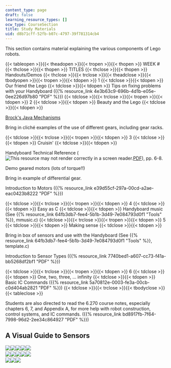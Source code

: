 ```yaml
---
content_type: page
draft: false
learning_resource_types: []
ocw_type: CourseSection
title: Study Materials
uid: d8b71cff-52fb-b07c-4797-39f781314cb4
---
```

This section contains material explaining the various components of Lego robots.

{{< tableopen >}}{{< theadopen >}}{{< tropen >}}{{< thopen >}}
WEEK #
{{< thclose >}}{{< thopen >}}
TITLES
{{< thclose >}}{{< thopen >}}
Handouts/Demos
{{< thclose >}}{{< trclose >}}{{< theadclose >}}{{< tbodyopen >}}{{< tropen >}}{{< tdopen >}}
1
{{< tdclose >}}{{< tdopen >}}
Our friend the Lego
{{< tdclose >}}{{< tdopen >}}
Tips on fixing problems with your Handyboard ({{% resource_link 4e3b63c9-696b-4d1b-e05e-0ee226d97b80 "PDF" %}})
{{< tdclose >}}{{< trclose >}}{{< tropen >}}{{< tdopen >}}
2
{{< tdclose >}}{{< tdopen >}}
Beauty and the Lego
{{< tdclose >}}{{< tdopen >}}

[Brock's Java Mechanisms](http://www.brockeng.com/mechanism/index.htm)

Bring in cliché examples of the use of different gears, including gear racks.

{{< tdclose >}}{{< trclose >}}{{< tropen >}}{{< tdopen >}}
3
{{< tdclose >}}{{< tdopen >}}
Cruisin'
{{< tdclose >}}{{< tdopen >}}

Handyboard Technical Reference (![This resource may not render correctly in a screen reader.](/images/inacessible.gif)[PDF](http://handyboard.com/oldhb/software/icmanual/icmain.pdf)), pp. 6-8.

Demo geared motors (lots of torque!!)

Bring in example of differential gear.

Introduction to Motors ({{% resource_link e39d55cf-297a-00cd-a2ae-eac0423b8222 "PDF" %}})

{{< tdclose >}}{{< trclose >}}{{< tropen >}}{{< tdopen >}}
4
{{< tdclose >}}{{< tdopen >}}
Easy as C
{{< tdclose >}}{{< tdopen >}}
Handyboard music (See {{% resource_link 64fb3db7-fee4-5b1b-3d49-7e084793d0f1 "Tools" %}}, mmusic.c)
{{< tdclose >}}{{< trclose >}}{{< tropen >}}{{< tdopen >}}
5
{{< tdclose >}}{{< tdopen >}}
Making sense
{{< tdclose >}}{{< tdopen >}}

Bring in box of sensors and use with the Handyboard (See {{% resource_link 64fb3db7-fee4-5b1b-3d49-7e084793d0f1 "Tools" %}}, template.c)

Introduction to Sensor Types ({{% resource_link 7740bed1-a607-cc73-f41a-bb5268df2bf1 "PDF" %}})

{{< tdclose >}}{{< trclose >}}{{< tropen >}}{{< tdopen >}}
6
{{< tdclose >}}{{< tdopen >}}
One, two, three, … infinity
{{< tdclose >}}{{< tdopen >}}
Basic IC Commands ({{% resource_link 5a70812e-0003-fe3a-00cb-c0d404ab2821 "PDF" %}})
{{< tdclose >}}{{< trclose >}}{{< tbodyclose >}}{{< tableclose >}}

Students are also directed to read the 6.270 course notes, especially chapters 6, 7, and Appendix A, for more help with robot construction, control systems, and IC commands. ({{% resource_link bd8917fb-7f64-7998-96d2-2ee34c864927 "PDF" %}})

## A Visual Guide to Sensors

![](https://ocw.mit.edu/ans7870/SP/SP.293/s07/studymaterials/images/1th.jpg)![](https://ocw.mit.edu/ans7870/SP/SP.293/s07/studymaterials/images/2th.jpg)![](https://ocw.mit.edu/ans7870/SP/SP.293/s07/studymaterials/images/3th.jpg)![](https://ocw.mit.edu/ans7870/SP/SP.293/s07/studymaterials/images/4th.jpg)![](https://ocw.mit.edu/ans7870/SP/SP.293/s07/studymaterials/images/5th.jpg)   
![](https://ocw.mit.edu/ans7870/SP/SP.293/s07/studymaterials/images/6th.jpg)![](https://ocw.mit.edu/ans7870/SP/SP.293/s07/studymaterials/images/7th.jpg)![](https://ocw.mit.edu/ans7870/SP/SP.293/s07/studymaterials/images/8th.jpg)![](https://ocw.mit.edu/ans7870/SP/SP.293/s07/studymaterials/images/9th.jpg)![](https://ocw.mit.edu/ans7870/SP/SP.293/s07/studymaterials/images/10th.jpg)   
![](https://ocw.mit.edu/ans7870/SP/SP.293/s07/studymaterials/images/11th.jpg)![](https://ocw.mit.edu/ans7870/SP/SP.293/s07/studymaterials/images/12th.jpg)![](https://ocw.mit.edu/ans7870/SP/SP.293/s07/studymaterials/images/13th.jpg)